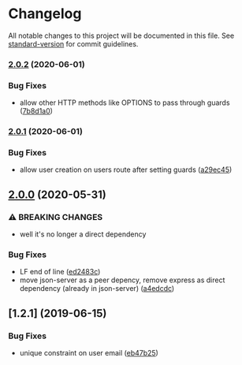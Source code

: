 # Changelog

All notable changes to this project will be documented in this file. See [standard-version](https://github.com/conventional-changelog/standard-version) for commit guidelines.

### [2.0.2](https://github.com/jeremyben/json-server-auth/compare/v2.0.1...v2.0.2) (2020-06-01)


### Bug Fixes

* allow other HTTP methods like OPTIONS to pass through guards ([7b8d1a0](https://github.com/jeremyben/json-server-auth/commit/7b8d1a0fe9d12b4d527b3a795d4aed9fdcf07961))

### [2.0.1](https://github.com/jeremyben/json-server-auth/compare/v2.0.0...v2.0.1) (2020-06-01)


### Bug Fixes

* allow user creation on users route after setting guards ([a29ec45](https://github.com/jeremyben/json-server-auth/commit/a29ec452141f79fc5967538d4a852b3462f2b928))

## [2.0.0](https://github.com/jeremyben/json-server-auth/compare/v1.2.1...v2.0.0) (2020-05-31)


### ⚠ BREAKING CHANGES

* well it's no longer a direct dependency

### Bug Fixes

* LF end of line ([ed2483c](https://github.com/jeremyben/json-server-auth/commit/ed2483c53e6082f5beed6c758f9080218643ecbd))
* move json-server as a peer depency, remove express as direct dependency (already in json-server) ([a4edcdc](https://github.com/jeremyben/json-server-auth/commit/a4edcdcdffcbb2015a43f5cb8c80190a112e5a41))

## [1.2.1] (2019-06-15)


### Bug Fixes

* unique constraint on user email ([eb47b25](https://github.com/jeremyben/json-server-auth/commit/eb47b252612628b03821876db62bf6ed5ba1490f))
